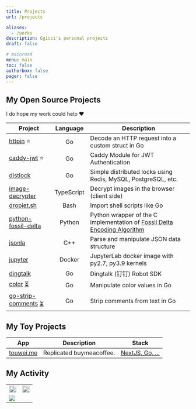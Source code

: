 ```yaml
---
title: Projects
url: /projects

aliases:
  - /works
description: Ggicci's personal projects
draft: false

# mainroad
menu: main
toc: false
authorbox: false
pager: false
---
```


## My Open Source Projects

I do hope my work could help :heart:

| Project                                                                                                |  Language  | Description                                                                                                                                         |
| ------------------------------------------------------------------------------------------------------ | :--------: | --------------------------------------------------------------------------------------------------------------------------------------------------- |
| [httpin](https://github.com/ggicci/httpin) ⭐                                                          |     Go     | Decode an HTTP request into a custom struct in Go                                                                                                   |
| [caddy-jwt](https://github.com/ggicci/caddy-jwt) ⭐                                                    |     Go     | Caddy Module for JWT Authentication                                                                                                                 |
| [distlock](https://github.com/ggicci/distlock)                                                         |     Go     | Simple distributed locks using Redis, MySQL, PostgreSQL, etc.                                                                                       |
| [image-decrypter](https://github.com/ggicci/image-decrypter)                                           | TypeScript | Decrypt images in the browser (client side)                                                                                                         |
| [droplet.sh](https://github.com/ggicci/droplet.sh)                                                     |    Bash    | Import shell scripts like Go                                                                                                                        |
| [python-fossil-delta](https://github.com/ggicci/python-fossil-delta)                                   |   Python   | Python wrapper of the C implementation of [Fossil Delta Encoding Algorithm](https://fossil-scm.org/home/doc/trunk/www/delta_encoder_algorithm.wiki) |
| [jsonla](https://github.com/ggicci/jsonla)                                                             |    C++     | Parse and manipulate JSON data structure                                                                                                            |
| [jupyter](https://github.com/ggicci/jupyter)                                                           |   Docker   | JupyterLab docker image with py2.7, py3.9 kernels                                                                                                   |
| [dingtalk](https://github.com/ggicci/dingtalk)                                                         |     Go     | Dingtalk (钉钉) Robot SDK                                                                                                                           |
| [color](https://github.com/ggicci/color) [⏳](https://github.com/ggicci "WIP")                         |     Go     | Manipulate color values in Go                                                                                                                       |
| [go-strip-comments](https://github.com/ggicci/go-strip-comments) [⏳](https://github.com/ggicci "WIP") |     Go     | Strip comments from text in Go                                                                                                                      |

## My Toy Projects

| App                            | Description              | Stack                                                    |
| ------------------------------ | ------------------------ | -------------------------------------------------------- |
| [touwei.me](https://touwei.me) | Replicated buymeacoffee. | [NextJS, Go, ...](https://stackshare.io/ggicci/touweime) |

## My Activity

<table>
<tbody>
  <tr>
    <td>
      <a href="https://github.com/anuraghazra/github-readme-stats">
        <img src="https://github-readme-stats.vercel.app/api?username=ggicci&count_private=true&hide_title=true&hide_border=true" style="width: 100%" />
      </a>
    </td>
    <td>
      <a href="https://github.com/anuraghazra/github-readme-stats">
        <img src="https://github-readme-stats.vercel.app/api/top-langs?username=ggicci&layout=compact&hide_border=true" style="width: 100%" />
      </a>
    </td>
  </tr>
  <tr>
    <td colspan="2">
      <a href="https://github.com/ashutosh00710/github-readme-activity-graph">
        <img src="https://activity-graph.herokuapp.com/graph?username=ggicci&bg_color=ffffff0a&color=3080ed&line=5094f0&point=4d72f2&hide_border=true" />
      </a>
    </td>
  </tr>
</tbody>
</table>
